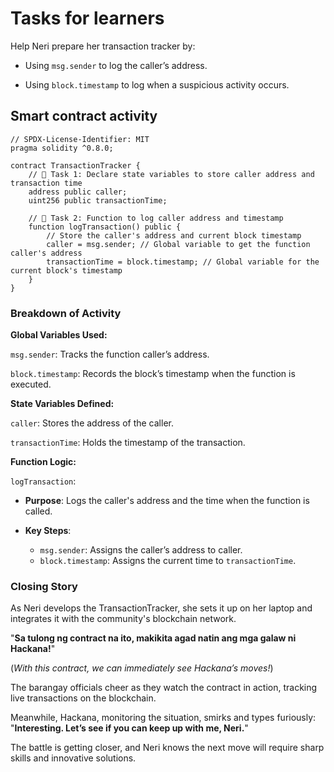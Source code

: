 # Tasks for learners

Help Neri prepare her transaction tracker by:

- Using `msg.sender` to log the caller’s address.

- Using `block.timestamp` to log when a suspicious activity occurs.

## Smart contract activity

```solidity
// SPDX-License-Identifier: MIT
pragma solidity ^0.8.0;

contract TransactionTracker {
    // 🚩 Task 1: Declare state variables to store caller address and transaction time
    address public caller;
    uint256 public transactionTime;

    // 🚩 Task 2: Function to log caller address and timestamp
    function logTransaction() public {
        // Store the caller's address and current block timestamp
        caller = msg.sender; // Global variable to get the function caller's address
        transactionTime = block.timestamp; // Global variable for the current block's timestamp
    }
}
```

### Breakdown of Activity

**Global Variables Used:**

`msg.sender`: Tracks the function caller’s address.

`block.timestamp`: Records the block’s timestamp when the function is executed.

**State Variables Defined:**

`caller`: Stores the address of the caller.

`transactionTime`: Holds the timestamp of the transaction.

**Function Logic:**

`logTransaction`:

- **Purpose**: Logs the caller's address and the time when the function is called.

- **Key Steps**:
  - `msg.sender`: Assigns the caller’s address to caller.
  - `block.timestamp`: Assigns the current time to `transactionTime`.

### Closing Story

As Neri develops the TransactionTracker, she sets it up on her laptop and integrates it with the community's blockchain network.

"**Sa tulong ng contract na ito, makikita agad natin ang mga galaw ni Hackana!**"

(_With this contract, we can immediately see Hackana’s moves!_)

The barangay officials cheer as they watch the contract in action, tracking live transactions on the blockchain.

Meanwhile, Hackana, monitoring the situation, smirks and types furiously:
"**Interesting. Let’s see if you can keep up with me, Neri.**"

The battle is getting closer, and Neri knows the next move will require sharp skills and innovative solutions.
